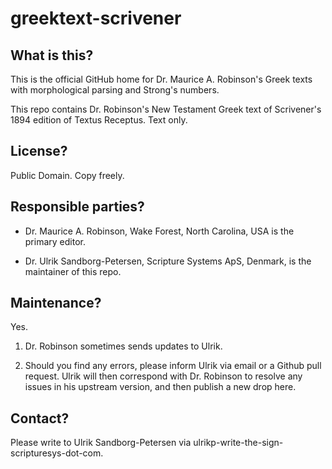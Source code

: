 # greektext-scrivener
## What is this?

This is the official GitHub home for Dr. Maurice A. Robinson's Greek
texts with morphological parsing and Strong's numbers.

This repo contains Dr. Robinson's New Testament Greek text of
Scrivener's 1894 edition of Textus Receptus. Text only.


## License?

Public Domain.  Copy freely.

## Responsible parties?

- Dr. Maurice A. Robinson, Wake Forest, North Carolina, USA is the
  primary editor.

- Dr. Ulrik Sandborg-Petersen, Scripture Systems ApS, Denmark, is the
  maintainer of this repo.

## Maintenance?

Yes.

1. Dr. Robinson sometimes sends updates to Ulrik.

2. Should you find any errors, please inform Ulrik via email or a
Github pull request.  Ulrik will then correspond with Dr. Robinson to
resolve any issues in his upstream version, and then publish a new
drop here.


## Contact?

Please write to Ulrik Sandborg-Petersen via
ulrikp-write-the-sign-scripturesys-dot-com.


